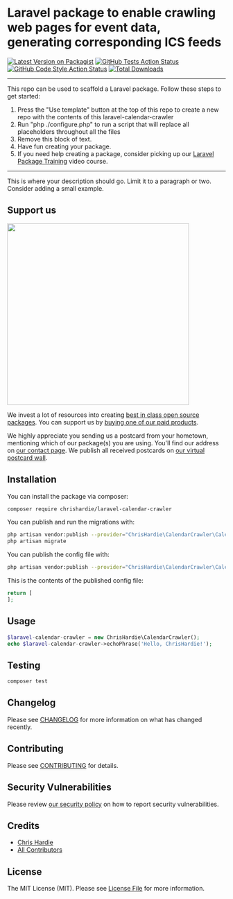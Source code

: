 # Laravel package to enable crawling web pages for event data, generating corresponding ICS feeds

[![Latest Version on Packagist](https://img.shields.io/packagist/v/chrishardie/laravel-calendar-crawler.svg?style=flat-square)](https://packagist.org/packages/chrishardie/laravel-calendar-crawler)
[![GitHub Tests Action Status](https://img.shields.io/github/workflow/status/chrishardie/laravel-calendar-crawler/run-tests?label=tests)](https://github.com/chrishardie/laravel-calendar-crawler/actions?query=workflow%3Arun-tests+branch%3Amain)
[![GitHub Code Style Action Status](https://img.shields.io/github/workflow/status/chrishardie/laravel-calendar-crawler/Check%20&%20fix%20styling?label=code%20style)](https://github.com/chrishardie/laravel-calendar-crawler/actions?query=workflow%3A"Check+%26+fix+styling"+branch%3Amain)
[![Total Downloads](https://img.shields.io/packagist/dt/chrishardie/laravel-calendar-crawler.svg?style=flat-square)](https://packagist.org/packages/chrishardie/laravel-calendar-crawler)

---
This repo can be used to scaffold a Laravel package. Follow these steps to get started:

1. Press the "Use template" button at the top of this repo to create a new repo with the contents of this laravel-calendar-crawler
2. Run "php ./configure.php" to run a script that will replace all placeholders throughout all the files
3. Remove this block of text.
4. Have fun creating your package.
5. If you need help creating a package, consider picking up our <a href="https://laravelpackage.training">Laravel Package Training</a> video course.
---

This is where your description should go. Limit it to a paragraph or two. Consider adding a small example.

## Support us

[<img src="https://github-ads.s3.eu-central-1.amazonaws.com/laravel-calendar-crawler.jpg?t=1" width="419px" />](https://spatie.be/github-ad-click/laravel-calendar-crawler)

We invest a lot of resources into creating [best in class open source packages](https://spatie.be/open-source). You can support us by [buying one of our paid products](https://spatie.be/open-source/support-us).

We highly appreciate you sending us a postcard from your hometown, mentioning which of our package(s) you are using. You'll find our address on [our contact page](https://spatie.be/about-us). We publish all received postcards on [our virtual postcard wall](https://spatie.be/open-source/postcards).

## Installation

You can install the package via composer:

```bash
composer require chrishardie/laravel-calendar-crawler
```

You can publish and run the migrations with:

```bash
php artisan vendor:publish --provider="ChrisHardie\CalendarCrawler\CalendarCrawlerServiceProvider" --tag="laravel-calendar-crawler-migrations"
php artisan migrate
```

You can publish the config file with:
```bash
php artisan vendor:publish --provider="ChrisHardie\CalendarCrawler\CalendarCrawlerServiceProvider" --tag="laravel-calendar-crawler-config"
```

This is the contents of the published config file:

```php
return [
];
```

## Usage

```php
$laravel-calendar-crawler = new ChrisHardie\CalendarCrawler();
echo $laravel-calendar-crawler->echoPhrase('Hello, ChrisHardie!');
```

## Testing

```bash
composer test
```

## Changelog

Please see [CHANGELOG](CHANGELOG.md) for more information on what has changed recently.

## Contributing

Please see [CONTRIBUTING](.github/CONTRIBUTING.md) for details.

## Security Vulnerabilities

Please review [our security policy](../../security/policy) on how to report security vulnerabilities.

## Credits

- [Chris Hardie](https://github.com/ChrisHardie)
- [All Contributors](../../contributors)

## License

The MIT License (MIT). Please see [License File](LICENSE.md) for more information.
